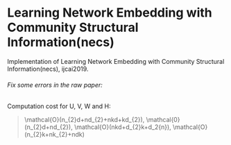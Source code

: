# Learning Network Embedding with Community Structural Information(necs)
Implementation of Learning Network Embedding with Community Structural Information(necs), ijcai2019.

###### Fix some errors in the raw paper:
Computation cost for U, V, W and H:
>\mathcal{O}(n_{2}d+nd_{2}+nkd+kd_{2}), 
\mathcal{0}(n_{2}d+nd_{2}), 
\mathcal{O}(nkd+d_{2}k+d_2{n}), 
\mathcal{O}(n_{2}k+nk_{2}+ndk)

